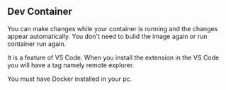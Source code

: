 ## Dev Container
You can make changes  while your container is running and the changes appear automatically. You don't need to bulid the image again or run container run again.

It is a feature of VS Code. When you install the extension in the VS Code you will have a tag namely remote explorer. 


You must have Docker installed in your pc. 